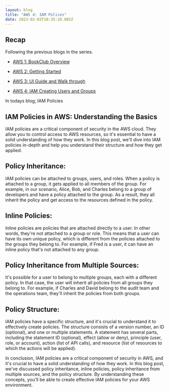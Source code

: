 ```yaml
---
layout: blog
title: "AWS 4: IAM Polices"
date: 2023-02-03T10:35:28.085Z
---
```


## Recap

Following the previous blogs in the series.

- [AWS 1: BookClub Overview](https://magicishaqblog.netlify.app/aws/)
- [AWS 2: Getting Started](https://magicishaqblog.netlify.app/2023-01-23-aws-2-getting-started/)
- [AWS 3: UI Guide and Walk through](https://magicishaqblog.netlify.app/2023-01-27-aws-3-UI-guide-and-walkthrough)

- [AWS 4: IAM Creating Users and Groups](https://magicishaqblog.netlify.app/2023-01-28-aws-4-IAM)


In todays blog; IAM Policies

## IAM Policies in AWS: Understanding the Basics

IAM policies are a critical component of security in the AWS cloud. They allow you to control access to AWS resources, so it's essential to have a solid understanding of how they work. In this blog post, we'll dive into IAM policies in-depth and help you understand their structure and how they get applied.

## Policy Inheritance:

IAM policies can be attached to groups, users, and roles. When a policy is attached to a group, it gets applied to all members of the group. For example, in our scenario, Alice, Bob, and Charles belong to a group of developers and have a policy attached to the group. As a result, they all inherit the policy and get access to the resources defined in the policy.

## Inline Policies:

Inline policies are policies that are attached directly to a user. In other words, they're not attached to a group or role. This means that a user can have its own unique policy, which is different from the policies attached to the groups they belong to. For example, if Fred is a user, it can have an inline policy that's not attached to any group.

## Policy Inheritance from Multiple Sources:

It's possible for a user to belong to multiple groups, each with a different policy. In that case, the user will inherit all policies from all groups they belong to. For example, if Charles and David belong to the audit team and the operations team, they'll inherit the policies from both groups.

## Policy Structure:

IAM policies have a specific structure, and it's crucial to understand it to effectively create policies. The structure consists of a version number, an ID (optional), and one or multiple statements. A statement has several parts, including the statement ID (optional), effect (allow or deny), principle (user, role, or account), action (list of API calls), and resource (list of resources to which the actions will be applied).

In conclusion, IAM policies are a critical component of security in AWS, and it's crucial to have a solid understanding of how they work. In this blog post, we've discussed policy inheritance, inline policies, policy inheritance from multiple sources, and the policy structure. By understanding these concepts, you'll be able to create effective IAM policies for your AWS environment.